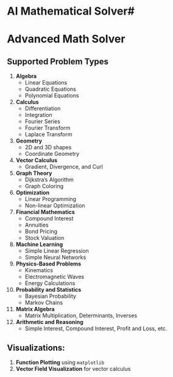 # AI Mathematical Solver#

# Advanced Math Solver

## Supported Problem Types

1. **Algebra**
   - Linear Equations
   - Quadratic Equations
   - Polynomial Equations
2. **Calculus**
   - Differentiation
   - Integration
   - Fourier Series
   - Fourier Transform
   - Laplace Transform
3. **Geometry**
   - 2D and 3D shapes
   - Coordinate Geometry
4. **Vector Calculus**
   - Gradient, Divergence, and Curl
5. **Graph Theory**
   - Dijkstra’s Algorithm
   - Graph Coloring
6. **Optimization**
   - Linear Programming
   - Non-linear Optimization
7. **Financial Mathematics**
   - Compound Interest
   - Annuities
   - Bond Pricing
   - Stock Valuation
8. **Machine Learning**
   - Simple Linear Regression
   - Simple Neural Networks
9. **Physics-Based Problems**
   - Kinematics
   - Electromagnetic Waves
   - Energy Calculations
10. **Probability and Statistics**
    - Bayesian Probability
    - Markov Chains
11. **Matrix Algebra**
    - Matrix Multiplication, Determinants, Inverses
12. **Arithmetic and Reasoning**
    - Simple Interest, Compound Interest, Profit and Loss, etc.

## Visualizations:
1. **Function Plotting** using `matplotlib`
2. **Vector Field Visualization** for vector calculus
